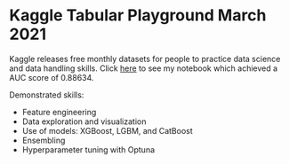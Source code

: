 # Kaggle Tabular Playground March 2021
Kaggle releases free monthly datasets for people to practice data science and data handling skills. Click [here](https://github.com/ryanjameskim/public/blob/master/Kaggle_Tabular_Mar_2021.ipynb) to see my notebook which achieved a AUC score of 0.88634.

Demonstrated skills:
* Feature engineering
* Data exploration and visualization
* Use of models: XGBoost, LGBM, and CatBoost
* Ensembling
* Hyperparameter tuning with Optuna
